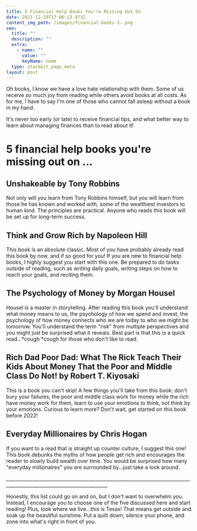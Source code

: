 ```yaml
---
title: 5 Financial Help Books You're Missing Out On
date: 2021-12-29T17:06:13.973Z
content_img_path: /images/financial-books-2-.png
seo:
  title: ""
  description: ""
  extra:
    - name: ""
      value: ""
      keyName: name
  type: stackbit_page_meta
layout: post
---
```

Oh books, I know we have a love hate relationship with them. Some of us receive so much joy from reading while others avoid books at all costs. As for me, I have to say I'm one of those who cannot fall asleep without a book in my hand.

It's never too early (or late) to receive financial tips, and what better way to learn about managing finances than to read about it!

# 5 financial help books you're missing out on ...

## Unshakeable by Tony Robbins

Not only will you learn from Tony Robbins himself, but you will learn from those he has known and worked with, some of the wealthiest investors to human kind. The principles are practical. Anyone who reads this book will be set up for long-term success.

## Think and Grow Rich by Napoleon Hill

This book is an absolute classic. Most of you have probably already read this book by now, and if so good for you!  If you are new to financial help books, I highly suggest you start with this one. Be prepared to do tasks outside of reading, such as writing daily goals, writing steps on how to reach your goals, and reciting them.

## The Psychology of Money by Morgan Housel

Housel is a master in storytelling. After reading this book you'll understand what money means to us, the psychology of how we spend and invest, the psychology of how money connects who we are today to who we might be tomorrow. You'll understand the term "risk" from multiple perspectives and you might just be surprised what it reveals. Best part is that this is a quick read...\*cough \*cough for those who don't like to read.

## Rich Dad Poor Dad: What The Rick Teach Their Kids About Money That the Poor and Middle Class Do Not! by Robert T. Kiyosaki

This is a book you can't skip! A few things you'll take from this book: don't bury your failures, the poor and middle class work for money while the rich have money work for them, learn to use your emotions to think, not think by your emotions. Curious to learn more? Don't wait, get started on this book before 2022!

## Everyday Millionaires by Chris Hogan

If you want to a read that is straight up counter culture, I suggest this one! This book debunks the myths of how people get rich and encourages the reader to slowly build wealth over time. You would be surprised how many "everyday millionaires" you are surrounded by...just take a look around.

\_\_\_\_\_\_\_\_\_\_\_\_\_\_\_\_\_\_\_\_\_\_\_\_\_\_\_\_\_\_\_\_\_\_\_\_\_\_\_\_\_\_\_\_\_\_\_\_\_\_\_\_\_\_\_\_\_\_\_\_\_\_\_\_\_\_\_\_\_\_\_\_\_\_\_\_\_\_\_\_\_\_\_\_\_\_\_\_\_\_\_\_\_\_\_\_\_\_\_\_\_\_\_\_\_\_\_\_\_\_\_\_\_\_\_\_\_\_\_\__



Honestly, this list could go on and on, but I don't want to overwhelm you. Instead, I encourage you to choose one of the five discussed here and start reading! Plus, look where we live...this is Texas! That means get outside and soak up the beautiful sunshine. Put a quilt down, silence your phone, and zone into what's right in front of you.